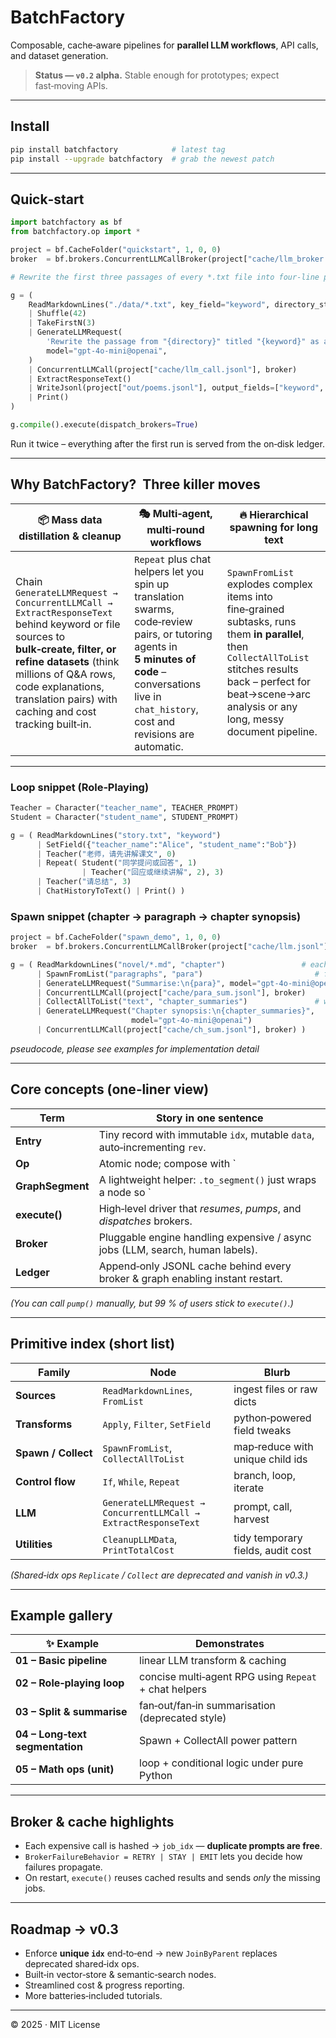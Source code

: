 # BatchFactory

Composable, cache‑aware pipelines for **parallel LLM workflows**, API calls, and dataset generation.

> **Status — `v0.2` alpha.**  Stable enough for prototypes; expect fast‑moving APIs.

---

## Install

```bash
pip install batchfactory            # latest tag
pip install --upgrade batchfactory  # grab the newest patch
```

---

## Quick‑start

```python
import batchfactory as bf
from batchfactory.op import *

project = bf.CacheFolder("quickstart", 1, 0, 0)
broker  = bf.brokers.ConcurrentLLMCallBroker(project["cache/llm_broker.jsonl"])

# Rewrite the first three passages of every *.txt file into four‑line poems.

g = (
    ReadMarkdownLines("./data/*.txt", key_field="keyword", directory_str_field="directory")
    | Shuffle(42)
    | TakeFirstN(3)
    | GenerateLLMRequest(
        'Rewrite the passage from "{directory}" titled "{keyword}" as a four‑line poem.',
        model="gpt-4o-mini@openai",
    )
    | ConcurrentLLMCall(project["cache/llm_call.jsonl"], broker)
    | ExtractResponseText()
    | WriteJsonl(project["out/poems.jsonl"], output_fields=["keyword", "text", "directory"])
    | Print()
)

g.compile().execute(dispatch_brokers=True)
```

Run it twice – everything after the first run is served from the on‑disk ledger.

---

## Why BatchFactory?  **Three killer moves**

| 📦 Mass data distillation & cleanup                                                                                                                                                                                                                             | 🎭 Multi‑agent, multi‑round workflows                                                                                                                                                                   | 🔥 Hierarchical spawning for long text                                                                                                                                                                                   |
| --------------------------------------------------------------------------------------------------------------------------------------------------------------------------------------------------------------------------------------------------------------- | ------------------------------------------------------------------------------------------------------------------------------------------------------------------------------------------------------- | ------------------------------------------------------------------------------------------------------------------------------------------------------------------------------------------------------------------------ |
| Chain `GenerateLLMRequest → ConcurrentLLMCall → ExtractResponseText` behind keyword or file sources to **bulk‑create, filter, or refine datasets** (think millions of Q\&A rows, code explanations, translation pairs) with caching and cost tracking built‑in. | `Repeat` plus chat helpers let you spin up translation swarms, code‑review pairs, or tutoring agents in **5 minutes of code** – conversations live in `chat_history`, cost and revisions are automatic. | `SpawnFromList` explodes complex items into fine‑grained subtasks, runs them **in parallel**, then `CollectAllToList` stitches results back – perfect for beat→scene→arc analy­sis or any long, messy document pipeline. |

---

### Loop snippet (Role‑Playing)

```python
Teacher = Character("teacher_name", TEACHER_PROMPT)
Student = Character("student_name", STUDENT_PROMPT)

g = ( ReadMarkdownLines("story.txt", "keyword")
      | SetField({"teacher_name":"Alice", "student_name":"Bob"})
      | Teacher("老师，请先讲解课文", 0)
      | Repeat( Student("同学提问或回答", 1)
                | Teacher("回应或继续讲解", 2), 3)
      | Teacher("请总结", 3)
      | ChatHistoryToText() | Print() )
```

### Spawn snippet (chapter → paragraph → chapter synopsis)

```python
project = bf.CacheFolder("spawn_demo", 1, 0, 0)
broker  = bf.brokers.ConcurrentLLMCallBroker(project["cache/llm.jsonl"])

g = ( ReadMarkdownLines("novel/*.md", "chapter")                 # each entry = a chapter
      | SpawnFromList("paragraphs", "para")                         # fan‑out per paragraph
      | GenerateLLMRequest("Summarise:\n{para}", model="gpt-4o-mini@openai")
      | ConcurrentLLMCall(project["cache/para_sum.jsonl"], broker)
      | CollectAllToList("text", "chapter_summaries")               # wait until ALL paras done
      | GenerateLLMRequest("Chapter synopsis:\n{chapter_summaries}",
                           model="gpt-4o-mini@openai")
      | ConcurrentLLMCall(project["cache/ch_sum.jsonl"], broker) )
```

*pseudocode, please see examples for implementation detail*

---

## Core concepts (one‑liner view)

| Term             | Story in one sentence                                                                                                                               |
| ---------------- | --------------------------------------------------------------------------------------------------------------------------------------------------- |
| **Entry**        | Tiny record with immutable `idx`, mutable `data`, auto‑incrementing `rev`.                                                                          |
| **Op**           | Atomic node; compose with `|`or explicit`wire()`.                                                                                                   |
| **GraphSegment** | A lightweight helper: `.to_segment()` just wraps a node so `|`and`wire()` work on it—each actual op still appears exactly once.                     |
| **execute()**    | High‑level driver that *resumes*, *pumps*, and *dispatches* brokers.                                                                                |
| **Broker**       | Pluggable engine handling expensive / async jobs (LLM, search, human labels).                                                                       |
| **Ledger**       | Append‑only JSONL cache behind every broker & graph enabling instant restart.                                                                       |

*(You *can* call `pump()` manually, but 99 % of users stick to `execute()`.)*

---

## Primitive index (short list)

| Family              | Node                                                           | Blurb                             |
| ------------------- | -------------------------------------------------------------- | --------------------------------- |
| **Sources**         | `ReadMarkdownLines`, `FromList`                                | ingest files or raw dicts         |
| **Transforms**      | `Apply`, `Filter`, `SetField`                                  | python‑powered field tweaks       |
| **Spawn / Collect** | `SpawnFromList`, `CollectAllToList`                            | map‑reduce with unique child ids  |
| **Control flow**    | `If`, `While`, `Repeat`                                        | branch, loop, iterate             |
| **LLM**             | `GenerateLLMRequest → ConcurrentLLMCall → ExtractResponseText` | prompt, call, harvest             |
| **Utilities**       | `CleanupLLMData`, `PrintTotalCost`                             | tidy temporary fields, audit cost |

*(Shared‑idx ops `Replicate` / `Collect` are deprecated and vanish in v0.3.)*

---

## Example gallery

| ✨ Example                       | Demonstrates                                          |
| ------------------------------- | ----------------------------------------------------- |
| **01 – Basic pipeline**         | linear LLM transform & caching                        |
| **02 – Role‑playing loop**      | concise multi‑agent RPG using `Repeat` + chat helpers |
| **03 – Split & summarise**      | fan‑out/fan‑in summarisation (deprecated style)       |
| **04 – Long‑text segmentation** | Spawn + CollectAll power pattern                      |
| **05 – Math ops (unit)**        | loop + conditional logic under pure Python            |

---

## Broker & cache highlights

* Each expensive call is hashed → `job_idx` — **duplicate prompts are free**.
* `BrokerFailureBehavior = RETRY | STAY | EMIT` lets you decide how failures propagate.
* On restart, `execute()` reuses cached results and sends *only* the missing jobs.

---

## Roadmap → v0.3

* Enforce **unique `idx`** end‑to‑end → new `JoinByParent` replaces deprecated shared‑idx ops.
* Built‑in vector‑store & semantic‑search nodes.
* Streamlined cost & progress reporting.
* More batteries‑included tutorials.

---

© 2025 · MIT License
